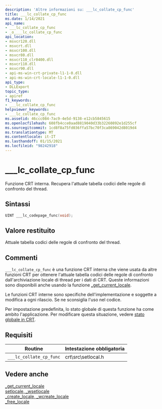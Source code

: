 ```yaml
---
description: 'Altre informazioni su: ___lc_collate_cp_func'
title: ___lc_collate_cp_func
ms.date: 1/14/2021
api_name:
- ___lc_collate_cp_func
- _o____lc_collate_cp_func
api_location:
- msvcr120.dll
- msvcrt.dll
- msvcr100.dll
- msvcr80.dll
- msvcr110_clr0400.dll
- msvcr110.dll
- msvcr90.dll
- api-ms-win-crt-private-l1-1-0.dll
- api-ms-win-crt-locale-l1-1-0.dll
api_type:
- DLLExport
topic_type:
- apiref
f1_keywords:
- ___lc_collate_cp_func
helpviewer_keywords:
- ___lc_collate_cp_func
ms.assetid: 46ccc084-7ac9-4e5d-9138-e12cb5845615
ms.openlocfilehash: 608fb4cce0aad8819040d33b32260892e1d255cf
ms.sourcegitcommit: 1cd8f8a75fd036ffa57bc70f3ca869042d8019d4
ms.translationtype: MT
ms.contentlocale: it-IT
ms.lasthandoff: 01/15/2021
ms.locfileid: "98242918"
---
```

# <a name="___lc_collate_cp_func"></a>___lc_collate_cp_func

Funzione CRT interna. Recupera l'attuale tabella codici delle regole di confronto del thread.

## <a name="syntax"></a>Sintassi

```cpp
UINT ___lc_codepage_func(void);
```

## <a name="return-value"></a>Valore restituito

Attuale tabella codici delle regole di confronto del thread.

## <a name="remarks"></a>Commenti

`___lc_collate_cp_func` è una funzione CRT interna che viene usata da altre funzioni CRT per ottenere l'attuale tabella codici delle regole di confronto dall'archiviazione locale di thread per i dati di CRT. Queste informazioni sono disponibili anche usando la funzione [_get_current_locale](../c-runtime-library/reference/get-current-locale.md).

Le funzioni CRT interne sono specifiche dell'implementazione e soggette a modifica a ogni rilascio. Se ne sconsiglia l'uso nel codice.

Per impostazione predefinita, lo stato globale di questa funzione ha come ambito l'applicazione. Per modificare questa situazione, vedere [stato globale in CRT](global-state.md).

## <a name="requirements"></a>Requisiti

|Routine|Intestazione obbligatoria|
|-------------|---------------------|
|`___lc_collate_cp_func`|crt\src\setlocal.h|

## <a name="see-also"></a>Vedere anche

[_get_current_locale](../c-runtime-library/reference/get-current-locale.md)<br/>
[setlocale, _wsetlocale](../c-runtime-library/reference/setlocale-wsetlocale.md)<br/>
[_create_locale, _wcreate_locale](../c-runtime-library/reference/create-locale-wcreate-locale.md)<br/>
[_free_locale](../c-runtime-library/reference/free-locale.md)
